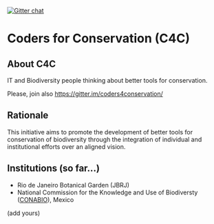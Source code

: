 [![Gitter chat](https://badges.gitter.im/gitterHQ/gitter.png)](https://gitter.im/coders4conservation/Lobby)

# Coders for Conservation (C4C)

## About C4C

IT and Biodiversity people thinking about better tools for conservation.

Please, join also https://gitter.im/coders4conservation/

## Rationale

This initiative aims to promote the development of better tools for conservation of biodiversity through the integration of individual and institutional efforts over an aligned vision.

## Institutions (so far...)

* Rio de Janeiro Botanical Garden (JBRJ)
* National Commission for the Knowledge and Use of Biodiversty ([CONABIO](https://www.gob.mx/conabio)), Mexico

(add yours)
